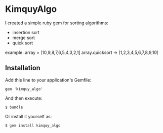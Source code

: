 # KimquyAlgo

I created a simple ruby gem for sorting algorithms:
+ insertion sort
+ merge sort
+ quick sort

example:
array = [10,9,8,7,6,5,4,3,2,1]
array.quicksort -> [1,2,3,4,5,6,7,8,9,10]

## Installation

Add this line to your application's Gemfile:

    gem 'kimquy_algo'

And then execute:

    $ bundle

Or install it yourself as:

    $ gem install kimquy_algo

